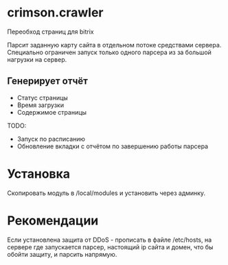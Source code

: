 # crimson.crawler
Переобход страниц для bitrix

Парсит заданную карту сайта в отдельном потоке средствами сервера. Специально ограничен запуск только одного парсера из за большой нагрузки на сервер.

## Генерирует отчёт
* Статус страницы 
* Время загрузки
* Содержимое страницы

TODO: 
* Запуск по расписанию
* Обновление вкладки с отчётом по завершению работы парсера

# Установка
Скопировать модуль в /local/modules и установить через админку.

# Рекомендации
Если установлена защита от DDoS - прописать в файле /etc/hosts, на сервере где запускается парсер, настоящий ip сайта и домен, что бы обойти защиту, и парсить напрямую.